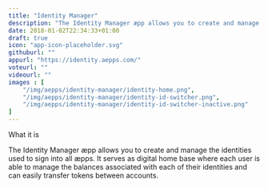 ```yaml
---
title: "Identity Manager"
description: "The Identity Manager æpp allows you to create and manage the identities used to sign into all æpps. It serves as digital home base where each user is able to manage the balances associated with each of their identities and can easily transfer tokens between accounts."
date: 2018-01-02T22:34:33+01:00
draft: true
icon: "app-icon-placeholder.svg"
githuburl: ""
appurl: "https://identity.aepps.com/"
voteurl: ""
videourl: ""
images : [
	"/img/aepps/identity-manager/identity-home.png",
	"/img/aepps/identity-manager/identity-id-switcher.png",
	"/img/aepps/identity-manager/identity-id-switcher-inactive.png"
]
---
```


<p class="question">What it is</p>
<p class="answer">
The Identity Manager æpp allows you to create and manage the identities used to sign into all æpps. It serves as digital home base where each user is able to manage the balances associated with each of their identities and can easily transfer tokens between accounts.
</p>

